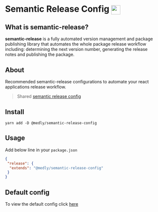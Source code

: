 # Semantic Release Config <img style="vertical-align: middle" height="30" src="https://gblobscdn.gitbook.com/spaces%2F-LGsE7zdvzHI5cG-XV6p%2Favatar.png?alt=media">

## What is semantic-release?

**semantic-release** is a fully automated version management and package publishing library that automates the whole package release workflow including: determining the next version number, generating the release notes and publishing the package.

## About

Recommended semantic-release configurations to automate your react applications release workflow.

> Shared [semantic release config](https://semantic-release.gitbook.io/semantic-release/usage/configuration)

## Install

```shell
yarn add -D @medly/semantic-release-config
```

## Usage

Add below line in your `package.json`

```json
{
 "release": {
  "extends": "@medly/semantic-release-config"
 }
}
```

## Default config

To view the default config click [here](index.json)